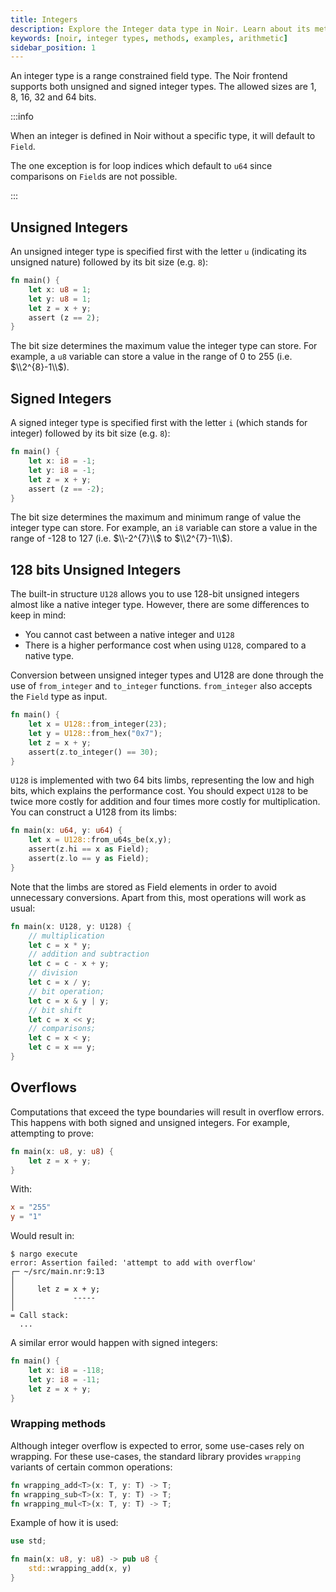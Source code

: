 ```yaml
---
title: Integers
description: Explore the Integer data type in Noir. Learn about its methods, see real-world examples, and grasp how to efficiently use Integers in your Noir code.
keywords: [noir, integer types, methods, examples, arithmetic]
sidebar_position: 1
---
```


An integer type is a range constrained field type.
The Noir frontend supports both unsigned and signed integer types.
The allowed sizes are 1, 8, 16, 32 and 64 bits.

:::info

When an integer is defined in Noir without a specific type, it will default to `Field`.

The one exception is for loop indices which default to `u64` since comparisons on `Field`s are not possible.

:::

## Unsigned Integers

An unsigned integer type is specified first with the letter `u` (indicating its unsigned nature) followed by its bit size (e.g. `8`):

```rust
fn main() {
    let x: u8 = 1;
    let y: u8 = 1;
    let z = x + y;
    assert (z == 2);
}
```

The bit size determines the maximum value the integer type can store. For example, a `u8` variable can store a value in the range of 0 to 255 (i.e. $\\2^{8}-1\\$).

## Signed Integers

A signed integer type is specified first with the letter `i` (which stands for integer) followed by its bit size (e.g. `8`):

```rust
fn main() {
    let x: i8 = -1;
    let y: i8 = -1;
    let z = x + y;
    assert (z == -2);
}
```

The bit size determines the maximum and minimum range of value the integer type can store. For example, an `i8` variable can store a value in the range of -128 to 127 (i.e. $\\-2^{7}\\$ to $\\2^{7}-1\\$).

## 128 bits Unsigned Integers

The built-in structure `U128` allows you to use 128-bit unsigned integers almost like a native integer type. However, there are some differences to keep in mind:
- You cannot cast between a native integer and `U128`
- There is a higher performance cost when using `U128`, compared to a native type.

Conversion between unsigned integer types and U128 are done through the use of `from_integer` and `to_integer` functions. `from_integer` also accepts the `Field` type as input.

```rust
fn main() {
    let x = U128::from_integer(23);
    let y = U128::from_hex("0x7");
    let z = x + y;
    assert(z.to_integer() == 30);
}
```

`U128` is implemented with two 64 bits limbs, representing the low and high bits, which explains the performance cost. You should expect `U128` to be twice more costly for addition and four times more costly for multiplication.
You can construct a U128 from its limbs:
```rust
fn main(x: u64, y: u64) {
    let x = U128::from_u64s_be(x,y);
    assert(z.hi == x as Field);
    assert(z.lo == y as Field);
}
```

Note that the limbs are stored as Field elements in order to avoid unnecessary conversions.
Apart from this, most operations will work as usual:

```rust
fn main(x: U128, y: U128) {
    // multiplication
    let c = x * y;
    // addition and subtraction
    let c = c - x + y;
    // division
    let c = x / y;
    // bit operation;
    let c = x & y | y;
    // bit shift
    let c = x << y;
    // comparisons;
    let c = x < y;
    let c = x == y;
}
```

## Overflows

Computations that exceed the type boundaries will result in overflow errors. This happens with both signed and unsigned integers. For example, attempting to prove:

```rust
fn main(x: u8, y: u8) {
    let z = x + y;
}
```

With:

```toml
x = "255"
y = "1"
```

Would result in:

```
$ nargo execute
error: Assertion failed: 'attempt to add with overflow'
┌─ ~/src/main.nr:9:13
│
│     let z = x + y;
│             -----
│
= Call stack:
  ...
```

A similar error would happen with signed integers:

```rust
fn main() {
    let x: i8 = -118;
    let y: i8 = -11;
    let z = x + y;
}
```

### Wrapping methods

Although integer overflow is expected to error, some use-cases rely on wrapping. For these use-cases, the standard library provides `wrapping` variants of certain common operations:

```rust
fn wrapping_add<T>(x: T, y: T) -> T;
fn wrapping_sub<T>(x: T, y: T) -> T;
fn wrapping_mul<T>(x: T, y: T) -> T;
```

Example of how it is used:

```rust
use std;

fn main(x: u8, y: u8) -> pub u8 {
    std::wrapping_add(x, y)
}
```
